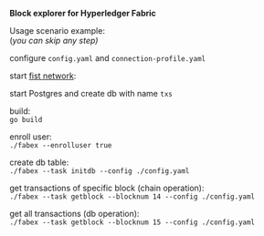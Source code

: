 **Block explorer for Hyperledger Fabric**

Usage scenario example:                        
(_you can skip any step)_

configure `config.yaml` and `connection-profile.yaml`

start [fist network](https://github.com/hyperledger/fabric-samples/tree/release-1.4/first-network): 

start Postgres and create db with name `txs`

build:                  
`go build`

enroll user:                         
`./fabex --enrolluser true`

create db table:                                                         
`./fabex --task initdb --config ./config.yaml`

get transactions of specific block (chain operation):                                
`./fabex --task getblock --blocknum 14 --config ./config.yaml`

get all transactions (db operation):                                                                   
`./fabex --task getblock --blocknum 15 --config ./config.yaml`